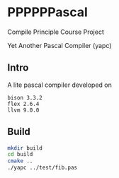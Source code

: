 # PPPPPPascal

Compile Principle Course Project

Yet Another Pascal Compiler (yapc)

## Intro

A lite pascal compiler developed on

```
bison 3.3.2
flex 2.6.4
llvm 9.0.0
```

## Build

```bash
mkdir build
cd build
cmake ..
./yapc ../test/fib.pas
```